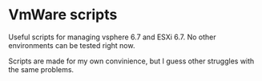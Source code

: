 # VmWare scripts
Useful scripts for managing vsphere 6.7 and ESXi 6.7. No other environments can be tested right now.

Scripts are made for my own convinience, but I guess other struggles with the same problems. 
